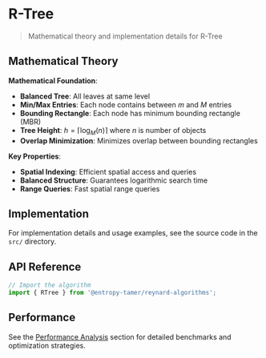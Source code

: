 # R-Tree

> Mathematical theory and implementation details for R-Tree

## Mathematical Theory

**Mathematical Foundation**:

- **Balanced Tree**: All leaves at same level
- **Min/Max Entries**: Each node contains between $m$ and $M$ entries
- **Bounding Rectangle**: Each node has minimum bounding rectangle (MBR)
- **Tree Height**: $h = \lceil \log_M(n) \rceil$ where $n$ is number of objects
- **Overlap Minimization**: Minimizes overlap between bounding rectangles

**Key Properties**:

- **Spatial Indexing**: Efficient spatial access and queries
- **Balanced Structure**: Guarantees logarithmic search time
- **Range Queries**: Fast spatial range queries

## Implementation

For implementation details and usage examples, see the source code in the `src/` directory.

## API Reference

```typescript
// Import the algorithm
import { RTree } from '@entropy-tamer/reynard-algorithms';
```

## Performance

See the [Performance Analysis](../performance/) section for detailed benchmarks and optimization strategies.

